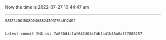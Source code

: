 Now the time is 2022-07-27 10:44:47 am

---

<small>981224901508024688243931754912492</small>

```txt

Latest commit SHA is: 7a880d1c1af642d61e74bfa41b48a0aff7008257
```
